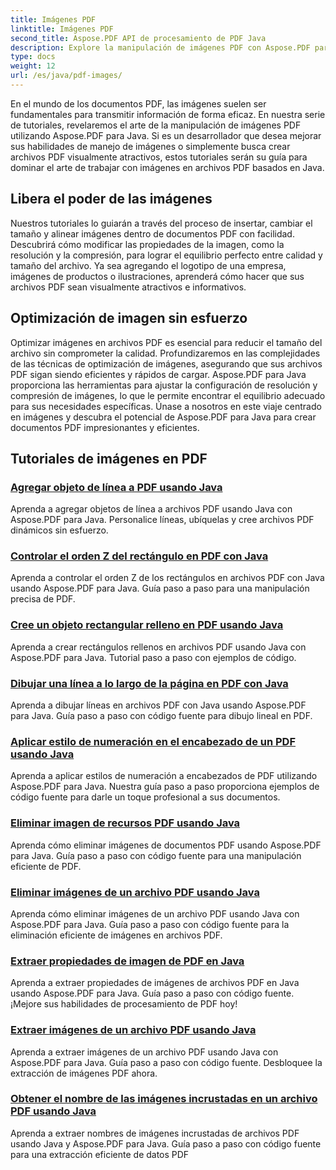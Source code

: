 ```yaml
---
title: Imágenes PDF
linktitle: Imágenes PDF
second_title: Aspose.PDF API de procesamiento de PDF Java
description: Explore la manipulación de imágenes PDF con Aspose.PDF para Java. Aprenda a insertar, modificar y optimizar imágenes en archivos PDF sin esfuerzo.
type: docs
weight: 12
url: /es/java/pdf-images/
---
```


En el mundo de los documentos PDF, las imágenes suelen ser fundamentales para transmitir información de forma eficaz. En nuestra serie de tutoriales, revelaremos el arte de la manipulación de imágenes PDF utilizando Aspose.PDF para Java. Si es un desarrollador que desea mejorar sus habilidades de manejo de imágenes o simplemente busca crear archivos PDF visualmente atractivos, estos tutoriales serán su guía para dominar el arte de trabajar con imágenes en archivos PDF basados en Java.

## Libera el poder de las imágenes

Nuestros tutoriales lo guiarán a través del proceso de insertar, cambiar el tamaño y alinear imágenes dentro de documentos PDF con facilidad. Descubrirá cómo modificar las propiedades de la imagen, como la resolución y la compresión, para lograr el equilibrio perfecto entre calidad y tamaño del archivo. Ya sea agregando el logotipo de una empresa, imágenes de productos o ilustraciones, aprenderá cómo hacer que sus archivos PDF sean visualmente atractivos e informativos.

## Optimización de imagen sin esfuerzo

Optimizar imágenes en archivos PDF es esencial para reducir el tamaño del archivo sin comprometer la calidad. Profundizaremos en las complejidades de las técnicas de optimización de imágenes, asegurando que sus archivos PDF sigan siendo eficientes y rápidos de cargar. Aspose.PDF para Java proporciona las herramientas para ajustar la configuración de resolución y compresión de imágenes, lo que le permite encontrar el equilibrio adecuado para sus necesidades específicas. Únase a nosotros en este viaje centrado en imágenes y descubra el potencial de Aspose.PDF para Java para crear documentos PDF impresionantes y eficientes.

## Tutoriales de imágenes en PDF
### [Agregar objeto de línea a PDF usando Java](./add-line-object-to-pdf-using-java/)
Aprenda a agregar objetos de línea a archivos PDF usando Java con Aspose.PDF para Java. Personalice líneas, ubíquelas y cree archivos PDF dinámicos sin esfuerzo.
### [Controlar el orden Z del rectángulo en PDF con Java](./controlling-z-order-of-rectangle-in-pdf-with-java/)
Aprenda a controlar el orden Z de los rectángulos en archivos PDF con Java usando Aspose.PDF para Java. Guía paso a paso para una manipulación precisa de PDF.
### [Cree un objeto rectangular relleno en PDF usando Java](./create-filled-rectangle-object-in-pdf-using-java/)
Aprenda a crear rectángulos rellenos en archivos PDF usando Java con Aspose.PDF para Java. Tutorial paso a paso con ejemplos de código.
### [Dibujar una línea a lo largo de la página en PDF con Java](./drawing-line-across-the-page-in-pdf-with-java/)
Aprenda a dibujar líneas en archivos PDF con Java usando Aspose.PDF para Java. Guía paso a paso con código fuente para dibujo lineal en PDF.
### [Aplicar estilo de numeración en el encabezado de un PDF usando Java](./apply-numbering-style-in-heading-of-pdf-using-java/)
Aprenda a aplicar estilos de numeración a encabezados de PDF utilizando Aspose.PDF para Java. Nuestra guía paso a paso proporciona ejemplos de código fuente para darle un toque profesional a sus documentos.
### [Eliminar imagen de recursos PDF usando Java](./delete-image-from-pdf-resources-using-java/)
Aprenda cómo eliminar imágenes de documentos PDF usando Aspose.PDF para Java. Guía paso a paso con código fuente para una manipulación eficiente de PDF.
### [Eliminar imágenes de un archivo PDF usando Java](./delete-images-from-pdf-file-using-java/)
Aprenda cómo eliminar imágenes de un archivo PDF usando Java con Aspose.PDF para Java. Guía paso a paso con código fuente para la eliminación eficiente de imágenes en archivos PDF.
### [Extraer propiedades de imagen de PDF en Java](./extract-image-properties-from-pdf-in-java/)
Aprenda a extraer propiedades de imágenes de archivos PDF en Java usando Aspose.PDF para Java. Guía paso a paso con código fuente. ¡Mejore sus habilidades de procesamiento de PDF hoy!
### [Extraer imágenes de un archivo PDF usando Java](./extract-images-from-pdf-file-using-java/)
Aprenda a extraer imágenes de un archivo PDF usando Java con Aspose.PDF para Java. Guía paso a paso con código fuente. Desbloquee la extracción de imágenes PDF ahora.
### [Obtener el nombre de las imágenes incrustadas en un archivo PDF usando Java](./get-name-of-images-embedded-in-pdf-file-using-java/)
Aprenda a extraer nombres de imágenes incrustadas de archivos PDF usando Java y Aspose.PDF para Java. Guía paso a paso con código fuente para una extracción eficiente de datos PDF
